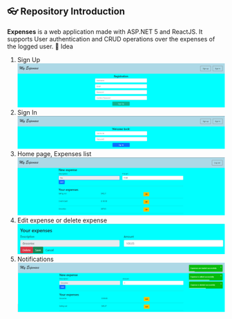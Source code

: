 ## :eyeglasses: Repository Introduction
**Expenses** is a web application made with ASP.NET 5 and ReactJS.
It supports User authentication and CRUD operations over the expenses of the logged user.
:mag_right: Idea
1. Sign Up
![](./idea/SignUp.png)
2. Sign In
![](./idea/SignIn.png)
3. Home page, Expenses list
![](./idea/ExpensesList.png)
4. Edit expense or delete expense
![](./idea/EditOrDeleteExpense.png)
5. Notifications
![](./idea/Notifications.png)


